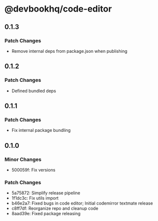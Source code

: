 # @devbookhq/code-editor

## 0.1.3

### Patch Changes

- Remove internal deps from package.json when publishing

## 0.1.2

### Patch Changes

- Defined bundled deps

## 0.1.1

### Patch Changes

- Fix internal package bundling

## 0.1.0

### Minor Changes

- 500059f: Fix versions

### Patch Changes

- 5a75872: Simplify release pipeline
- 1f1dc3c: Fix utils import
- b46e2a7: Fixed bugs in code editor; Initial codemirror textmate release
- c8ff7df: Reorganize repo and cleanup code
- 8aad39e: Fixed package releasing
